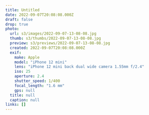 ```yaml
---
title: Untitled
date: 2022-09-07T20:08:08.000Z
draft: false
drop: true
photo:
  url: s3/images/2022-09-07-13-08-08.jpg
  thumb: s3/thumbs/2022-09-07-13-08-08.jpg
  preview: s3/previews/2022-09-07-13-08-08.jpg
  created: 2022-09-07T20:08:08.000Z
  exif:
    make: Apple
    model: "iPhone 12 mini"
    lens: "iPhone 12 mini back dual wide camera 1.55mm f/2.4"
    iso: 25
    aperture: 2.4
    shutter_speed: 1/400
    focal_length: "1.6 mm"
    gps: null
  title: null
  caption: null
links: []
---
```

